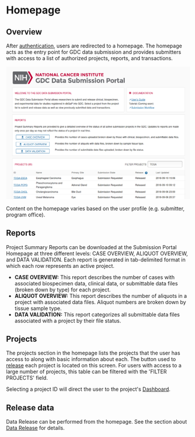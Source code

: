 # Homepage

## Overview

After [authentication](Authentication.md), users are redirected to a homepage. The homepage acts as the entry point for GDC data submission and provides submitters with access to a list of authorized projects, reports, and transactions.

[![GDC Submitter Home Page](images/GDC-HomePage-Submit_v2.png)](images/GDC-HomePage-Submit_v2.png "Click to see the full image.")

Content on the homepage varies based on the user profile (e.g. submitter, program office).

## Reports

Project Summary Reports can be downloaded at the Submission Portal Homepage at three different levels: CASE OVERVIEW, ALIQUOT OVERVIEW, and DATA VALIDATION.  Each report is generated in tab-delimited format in which each row represents an active project.  

* __CASE OVERVIEW:__ This report describes the number of cases with associated biospecimen data, clinical data, or submittable data files (broken down by type) for each project.
* __ALIQUOT OVERVIEW:__ This report describes the number of aliquots in a project with associated data files. Aliquot numbers are broken down by tissue sample type.
* __DATA VALIDATION:__ This report categorizes all submittable data files associated with a project by their file status.

## Projects

The projects section in the homepage lists the projects that the user has access to along with basic information about each. The button used to [release](Submit_Data.md) each project is located on this screen. For users with access to a large number of projects, this table can be filtered with the 'FILTER PROJECTS' field.  

Selecting a project ID will direct the user to the project's [Dashboard](Dashboard.md).

## Release data

Data Release can be performed from the homepage. See the section about [Data Release](Release_Data.md) for details.
